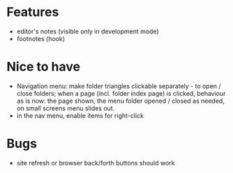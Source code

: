 # Features

* editor's notes (visible only in development mode)
* footnotes (hook)

# Nice to have

* Navigation menu: make folder triangles clickable separately - to open / close folders;
  when a page (incl. folder index page) is clicked, behaviour as is now: the page shown,
  the menu folder opened / closed as needed, on small screens menu slides out.
* in the nav menu, enable items for right-click

# Bugs

* site refresh or browser back/forth buttons should work
